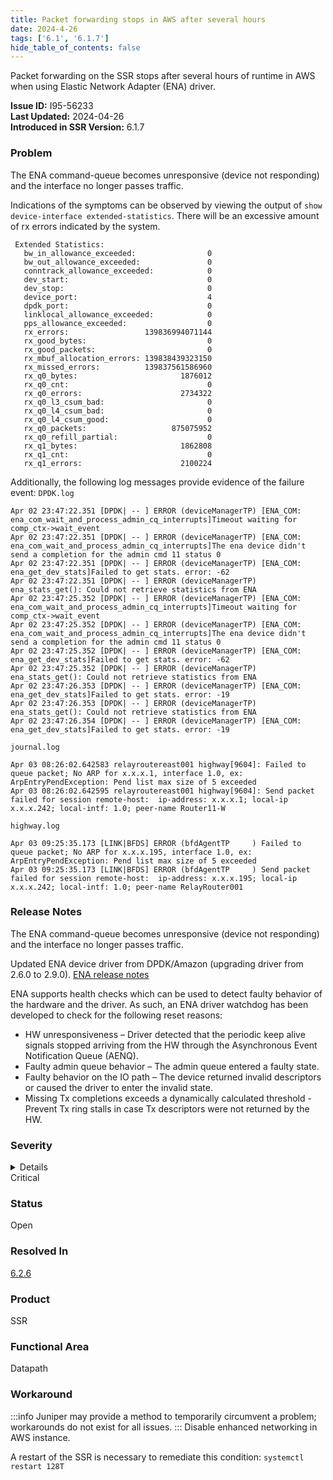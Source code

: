 ```yaml
---
title: Packet forwarding stops in AWS after several hours
date: 2024-4-26
tags: ['6.1', '6.1.7']
hide_table_of_contents: false
---
```


Packet forwarding on the SSR stops after several hours of runtime in AWS when using Elastic Network Adapter (ENA) driver.

<!-- truncate -->

**Issue ID:** I95-56233  
**Last Updated:** 2024-04-26  
**Introduced in SSR Version:** 6.1.7

### Problem
The ENA command-queue becomes unresponsive (device not responding) and the interface no longer passes traffic.

Indications of the symptoms can be observed by viewing the output of `show device-interface extended-statistics`.
There will be an excessive amount of rx errors indicated by the system.
```
 Extended Statistics:
   bw_in_allowance_exceeded:                0
   bw_out_allowance_exceeded:               0
   conntrack_allowance_exceeded:            0
   dev_start:                               0
   dev_stop:                                0
   device_port:                             4
   dpdk_port:                               0
   linklocal_allowance_exceeded:            0
   pps_allowance_exceeded:                  0
   rx_errors:                 139836994071144
   rx_good_bytes:                           0
   rx_good_packets:                         0
   rx_mbuf_allocation_errors: 139838439323150
   rx_missed_errors:          139837561586960
   rx_q0_bytes:                       1876012
   rx_q0_cnt:                               0
   rx_q0_errors:                      2734322
   rx_q0_l3_csum_bad:                       0
   rx_q0_l4_csum_bad:                       0
   rx_q0_l4_csum_good:                      0
   rx_q0_packets:                   875075952
   rx_q0_refill_partial:                    0
   rx_q1_bytes:                       1862808
   rx_q1_cnt:                               0
   rx_q1_errors:                      2100224
```

Additionally, the following log messages provide evidence of the failure event:
`DPDK.log`
```
Apr 02 23:47:22.351 [DPDK| -- ] ERROR (deviceManagerTP) [ENA_COM: ena_com_wait_and_process_admin_cq_interrupts]Timeout waiting for comp_ctx->wait_event
Apr 02 23:47:22.351 [DPDK| -- ] ERROR (deviceManagerTP) [ENA_COM: ena_com_wait_and_process_admin_cq_interrupts]The ena device didn't send a completion for the admin cmd 11 status 0
Apr 02 23:47:22.351 [DPDK| -- ] ERROR (deviceManagerTP) [ENA_COM: ena_get_dev_stats]Failed to get stats. error: -62
Apr 02 23:47:22.351 [DPDK| -- ] ERROR (deviceManagerTP) ena_stats_get(): Could not retrieve statistics from ENA
Apr 02 23:47:25.352 [DPDK| -- ] ERROR (deviceManagerTP) [ENA_COM: ena_com_wait_and_process_admin_cq_interrupts]Timeout waiting for comp_ctx->wait_event
Apr 02 23:47:25.352 [DPDK| -- ] ERROR (deviceManagerTP) [ENA_COM: ena_com_wait_and_process_admin_cq_interrupts]The ena device didn't send a completion for the admin cmd 11 status 0
Apr 02 23:47:25.352 [DPDK| -- ] ERROR (deviceManagerTP) [ENA_COM: ena_get_dev_stats]Failed to get stats. error: -62
Apr 02 23:47:25.352 [DPDK| -- ] ERROR (deviceManagerTP) ena_stats_get(): Could not retrieve statistics from ENA
Apr 02 23:47:26.353 [DPDK| -- ] ERROR (deviceManagerTP) [ENA_COM: ena_get_dev_stats]Failed to get stats. error: -19
Apr 02 23:47:26.353 [DPDK| -- ] ERROR (deviceManagerTP) ena_stats_get(): Could not retrieve statistics from ENA
Apr 02 23:47:26.354 [DPDK| -- ] ERROR (deviceManagerTP) [ENA_COM: ena_get_dev_stats]Failed to get stats. error: -19
```

`journal.log`
```
Apr 03 08:26:02.642583 relayroutereast001 highway[9604]: Failed to queue packet; No ARP for x.x.x.1, interface 1.0, ex: ArpEntryPendException: Pend list max size of 5 exceeded
Apr 03 08:26:02.642595 relayroutereast001 highway[9604]: Send packet failed for session remote-host:  ip-address: x.x.x.1; local-ip x.x.x.242; local-intf: 1.0; peer-name Router11-W
```

`highway.log`
```
Apr 03 09:25:35.173 [LINK|BFDS] ERROR (bfdAgentTP     ) Failed to queue packet; No ARP for x.x.x.195, interface 1.0, ex: ArpEntryPendException: Pend list max size of 5 exceeded
Apr 03 09:25:35.173 [LINK|BFDS] ERROR (bfdAgentTP     ) Send packet failed for session remote-host:  ip-address: x.x.x.195; local-ip x.x.x.242; local-intf: 1.0; peer-name RelayRouter001
```

### Release Notes
The ENA command-queue becomes unresponsive (device not responding) and the interface no longer passes traffic.

Updated ENA device driver from DPDK/Amazon (upgrading driver from 2.6.0 to 2.9.0).
[ENA release notes](https://github.com/amzn/amzn-drivers/blob/master/kernel/linux/ena/RELEASENOTES.md)

ENA supports health checks which can be used to detect faulty behavior of the hardware and the driver. As such, an ENA driver watchdog has been developed to check for the following reset reasons:

* HW unresponsiveness – Driver detected that the periodic keep alive signals stopped arriving from the HW through the Asynchronous Event Notification Queue (AENQ).
* Faulty admin queue behavior – The admin queue entered a faulty state.
* Faulty behavior on the IO path – The device returned invalid descriptors or caused the driver to enter the invalid state.
* Missing Tx completions exceeds a dynamically calculated threshold - Prevent Tx ring stalls in case Tx descriptors were not returned by the HW.

### Severity
<details>
The potential impact of a software defect if encountered. Severity levels are:
* Critical: Could severely affect service, capacity/traffic, and maintenance capabilities. May have a prolonged impact to the entire system.
* Major: Could seriously affect system operation, maintenance, administration and related tasks.
* Minor: Would not significantly impair the functioning or affect service.
</details>
Critical

### Status
Open

### Resolved In
[6.2.6](/docs/release_notes_128t_6.2#release-626-15-sts)

### Product
SSR

### Functional Area
Datapath

### Workaround
:::info
Juniper may provide a method to temporarily circumvent a problem; workarounds do not exist for all issues.
:::
Disable enhanced networking in AWS instance.

A restart of the SSR is necessary to remediate this condition:
`systemctl restart 128T`